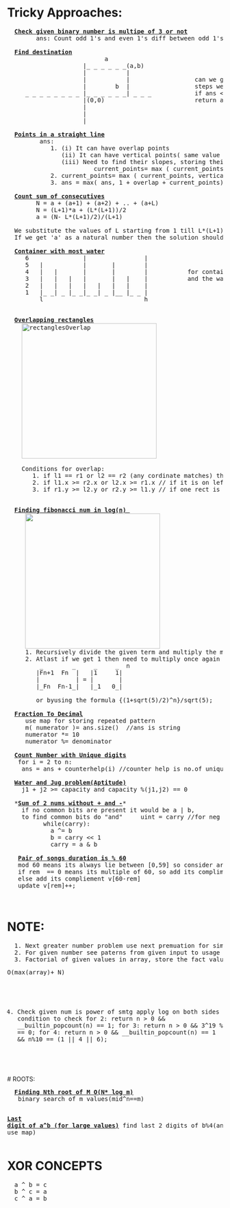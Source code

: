 # Tricky Approaches:
  <pre>
  <b><a href="https://github.com/teja963/DSA_All_Models/blob/master/mathematical/14.%20Check%20binary%20is%20multiple%20of%203.cpp">Check given binary number is multipe of 3 or not</a></b>
        ans: Count odd 1's and even 1's diff between odd 1's and even 1's is multiple of 3
        
  <b><a href="https://github.com/teja963/DSA_All_Models/blob/master/mathematical/16.%20Final%20destination.cpp">Find destination</a></b>
                           a
                     |_ _ _ _ _ _(a,b)
                     |           |
                     |           |                  can we go (a,b) in x steps, so it need to go a+b steps min to reach, find extra
                     |        b  |                  steps we need to maintain ans= x- abs(a)-abs(b)
     _ _ _ _ _ _ _ _ |_ _ _ _ _ _| _ _ _            if ans < 0: it can't reach  //means less than min steps
                     |(0,0)                         return ans % 2 == 0  , if extra steps is even then we can reach //last logic
                     |
                     |
                     |
  
  <b><a href="https://github.com/teja963/DSA_All_Models/blob/master/mathematical/17.%20Points%20in%20st%20line.cpp">Points in a straight line</a></b>
         ans: 
            1. (i) It can have overlap points
               (ii) It can have vertical points( same value of x)
               (iii) Need to find their slopes, storing their slope using map
                        current_points= max ( current_points, m[y/x])
            2. current_points= max ( current_points, vertical_points)
            3. ans = max( ans, 1 + overlap + current_points) then clear the map use again
            
  <b><a href="https://github.com/teja963/DSA_All_Models/blob/master/mathematical/20.%20Count%20sum%20of%20consecutives.cpp">Count sum of consecutives</a></b>
        N = a + (a+1) + (a+2) + .. + (a+L) 
        N = (L+1)*a + (L*(L+1))/2 
        a = (N- L*(L+1)/2)/(L+1) 

  We substitute the values of L starting from 1 till L*(L+1)/2 < N 
  If we get 'a' as a natural number then the solution should be counted.
  
  <b><a href="https://github.com/teja963/DSA_All_Models/blob/master/mathematical/7.%20Container%20most%20water.cpp">Container with most water</a></b>
     6               |                |
     5   |           |       |        |
     4   |   |       |       |        |           for container two end points l and h 
     3   |   |   |   |       |   |    |           and the water stored in it is: min (a[l],a[h])*(h-l)
     2   |   |   |   |   |   |   |    |            
     1   |_ _| _ |_ _|_ _| _ |__ |_ _ |
         l                            h
     

  <b><a href="https://github.com/teja963/DSA_All_Models/blob/master/mathematical/9.%20Overlapping%20rectangles.cpp">Overlapping rectangles</a></b>
    <img width="315" align="center" alt="rectanglesOverlap" src="https://user-images.githubusercontent.com/69209797/137142430-6a4ba481-20e6-4a05-b49a-9c6518a8a89d.png">

    Conditions for overlap:
       1. if l1 == r1 or l2 == r2 (any cordinate matches) the line can't have +ve overlap
       2. if l1.x >= r2.x or l2.x >= r1.x // if it is on left side
       3. if r1.y >= l2.y or r2.y >= l1.y // if one rect is above other
       

  <b><a href="https://github.com/teja963/DSA_All_Models/blob/master/Mathematical/25.%20Cows%20of%20foo%20land.cpp">Finding fibonacci num in log(n) </a></b>
     <img width="315" align="center" src="https://github.com/teja963/DSA_All_Models/blob/master/Mathematical/images/fibonacci.png">
     1. Recursively divide the given term and multiply the matrix untill we get 1 for n //n/2
     2. Atlast if we get 1 then need to multiply once again and return the term
         _        _     _     _  n
        |Fn+1  Fn  |   |1     1|
        |          | = |       |             
        |_Fn  Fn-1_|   |_1   0_|
        
        or byusing the formula {(1+sqrt(5)/2)^n}/sqrt(5);
        
  <b><a href="https://github.com/teja963/DSA-and-MYSQL/blob/master/Mathematical/29.%20Fraction%20to%20recurring%20decimal.cpp">Fraction To Decimal</a></b>
     use map for storing repeated pattern
     m( numerator )= ans.size()  //ans is string
     numerator *= 10
     numerator %= denominator
     
  <b><a href="https://github.com/teja963/DSA-and-MYSQL/blob/master/Mathematical/30.%20Count%20Number%20with%20Unique%20Digits.cpp">Count Number with Unique digits</a></b>
   for i = 2 to n:
    ans = ans + counterhelp(i) //counter help is no.of unique nums are possible approach with i digits
    
  <b><a href="https://github.com/teja963/DSA-and-MYSQL/blob/master/Mathematical/31.%20Water%20and%20Jug%20Problem.cpp">Water and Jug problem(Aptitude)</a></b>
    j1 + j2 >= capacity and capacity %(j1,j2) == 0
    
  *<b><a href="https://github.com/teja963/DSA-and-MYSQL/blob/master/Mathematical/32.%20Sum%20of%202%20integers%20without%20%2B%20and%20-.cpp">Sum of 2 nums without + and -</a></b>*
    if no common bits are present it would be a | b,
    to find common bits do "and"     uint = carry //for neg nums
		  while(carry):
		    a ^= b
		    b = carry << 1
		    carry = a & b
		    
   <b><a href="https://github.com/teja963/DSA-and-MYSQL/blob/master/Mathematical/33.%20Pair%20of%20Songs%20with%20duration%20divisible%20by%2060.cpp">Pair of songs duration is % 60</a></b>
   mod 60 means its always lie between [0,59] so consider array
   if rem  == 0 means its multiple of 60, so add its compliment v[0]  //because we need to count only once
   else add its compliement v[60-rem]
   update v[rem]++;   
         
  </pre>
# NOTE:
  <pre>
  1. Next greater number problem use next premuation for simple approach
  2. For given number see paterns from given input to usage of dp or fibonacci series
  3. Factorial of given values in array, store the fact values by providing size of max limit <pre>O(max(array)+ N)</pre>
  4. Check given num is power of smtg apply log on both sides get condition to check
     for 2: return n > 0 && __builtin_popcount(n) == 1;
     for 3: return n > 0 && 3^19 % n == 0;
     for 4: return n > 0 && __builtin_popcount(n) == 1 && n%10 == (1 || 4 || 6);
  </pre>
# ROOTS:
  <pre>
  <b><a href="https://github.com/teja963/DSA_All_Models/blob/master/Mathematical/1.%20finding%20nth%20root%20of%20M%20in%20nlog%20m.cpp">Finding Nth root of M O(N* log m)</a></b>
   binary search of m values(mid^n==m)
   
   <b><a href="https://github.com/teja963/DSA-and-MYSQL/blob/master/Mathematical/28.Last%20digit%20of%20a%20pow%20b.cpp">Last digit of a^b (for large values)</a></b>
    find last 2 digits of b%4(and use map) 
  </pre>     
# XOR CONCEPTS
  <pre>
  a ^ b = c
  b ^ c = a
  c ^ a = b
  </pre>
